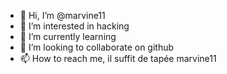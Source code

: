 - 👋 Hi, I’m @marvine11
- 👀 I’m interested in hacking 
- 🌱 I’m currently learning 
- 💞️ I’m looking to collaborate on github
- 📫 How to reach me, il suffit de tapée marvine11

<!---
marvine11/marvine11 is a ✨ special ✨ repository because its `README.md` (this file) appears on your GitHub profile.
You can click the Preview link to take a look at your changes.
--->
